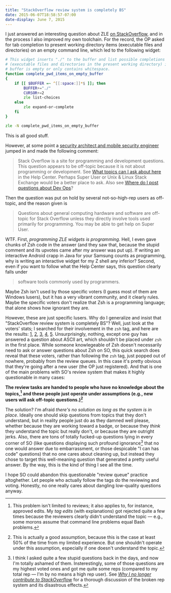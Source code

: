 ```yaml
---
title: "StackOverflow review system is completely BS"
date: 2015-06-07T18:58:57-07:00
date-display: June 7, 2015
---
```

I just answered an interesting question about ZLE [on StackOverflow](http://stackoverflow.com/q/30699242/1944784), and in the process I also improved my own toolchain. For the record, the OP asked for tab completion to present working directory items (executable files and directories) on an empty command line, which led to the following widget:

```zsh
# This widget inserts "./" to the buffer and list possible completions
# (executable files and directories in the present working directory) if the
# buffer is empty or only contains whitespace.
function complete_pwd_items_on_empty_buffer
{
    if [[ $BUFFER =~ ^[[:space:]]*$ ]]; then
        BUFFER+="./"
        CURSOR+=2
        zle list-choices
    else
        zle expand-or-complete
    fi
}

zle -N complete_pwd_items_on_empty_buffer
```

This is all good stuff.

However, at some point a [security architect and mobile security engineer](https://stackoverflow.com/users/608639/jww) jumped in and made the following comment:

> Stack Overflow is a site for programming and development questions. This question appears to be off-topic because it is not about programming or development. See [What topics can I ask about here](https://stackoverflow.com/help/on-topic) in the Help Center. Perhaps Super User or Unix & Linux Stack Exchange would be a better place to ask. Also see [Where do I post questions about Dev Ops](http://meta.stackexchange.com/q/134306)?

Then the question was put on hold by several not-so-high-rep users as off-topic, and the reason given is

> Questions about general computing hardware and software are off-topic for Stack Overflow unless they directly involve tools used primarily for programming. You may be able to get help on Super User.

WTF. First, *programming ZLE widgets is programming.* Hell, I even gave chunks of Zsh code in the answer (and they saw that, because the stupid comment and its upvotes came after my answer was put up). If writing an interactive Android crapp in Java for your Samsung counts as programming, why is writing an interactive widget for my Z shell any inferior? Second, even if you want to follow what the Help Center says, this question clearly falls under

> software tools commonly used by programmers.

Maybe Zsh isn't used by those specific voters (I guess most of them are Windows lusers), but it has a very vibrant community, and it clearly rules. Maybe the specific voters don't realize that Zsh is a programming language; that alone shows how ignorant they are.

However, these are just specific lusers. Why do I generalize and insist that "StackOverflow review system is completely BS"? Well, just look at the voters' stats; I searched for their involvement in the `zsh` tag, and here are the results: [1](https://stackoverflow.com/search?q=user:2422776+[zsh]), [2](https://stackoverflow.com/search?q=user:683218+[zsh]), [3](https://stackoverflow.com/search?q=user:608639+[zsh]), [4](https://stackoverflow.com/search?q=user:3836229+[zsh]), [5](https://stackoverflow.com/search?q=user:2772643+[zsh]). Unsurprisingly, nothing, except one guy has answered a question about ASCII art, which shouldn't be placed under `zsh` in the first place. While someone knowlegeable of Zsh doesn't necessarily need to ask or answer questions about Zsh on SO, this quick search does reveal that these voters, rather than following the `zsh` tag, just popped out of nowhere, probably from the review queues. In this case it's pretty obvious that they're going after a new user (the OP just registered). And that is one of the main problems with SO's review system that makes it highly questionable in many cases:

**The review tasks are handed to people who have no knowledge about the topics,[^approved-edit] and these people just operate under assumptions (e.g., new users will ask off-topic questions.)[^new]**

[^approved-edit]: This problem isn't limited to reviews; it also applies to, for instance, approved edits. My *tag edits* (with explanations) got rejected quite a few times because the reviewers clearly didn't understand the topic — e.g., some morons assume that command line problems equal Bash problems.

[^new]: This is actually a good assumption, because this is the case at least 50% of the time from my limited experience. But one shouldn't operate under this assumption, especially if one doesn't understand the topic.

The solution? I'm afraid *there's no solution as long as the system is in place*. Ideally one should skip questions from topics that they don't understand, but in reality people just do as they damned well please, whether because they are working toward a badge, or because they *think* they understand the topic but really don't, or because they are outright jerks. Also, there are tons of totally fucked-up questions lying in every corner of SO (like questions displaying such profound ignorance[^bad] that no one would answer due to embarrassment, or those despicable "I can has code" questions) that no one cares about cleaning up, but instead they chose to target this well-meaning question that generated a pretty useful answer. By the way, this is the kind of thing I see all the time.

[^bad]: I think I asked quite a few stupid questions back in the days, and now I'm totally ashamed of them. Insterestingly, some of those questions are my highest voted ones and got me quite some reps (compared to my total rep — I'm by no means a high rep user). See [*Why I no longer contribute to StackOverflow*](http://michael.richter.name/blogs/why-i-no-longer-contribute-to-stackoverflow) for a thorough discussion of the broken rep system and its disastrous effects.

I hope SO could abandon this questionable "review queue" practice altoghether. Let people who actually follow the tags do the reviewing and voting. Honestly, no one really cares about dangling low-quality questions anyway.
